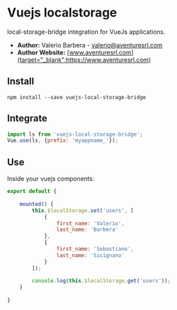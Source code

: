 # Vuejs localstorage
local-storage-bridge integration for VueJs applications.


- **Author:** Valerio Barbera - [valerio@aventuresrl.com](mailto:valerio@aventuresrl.com)
- **Author Website:** [www.aventuresrl.com](target="_blank":https://www.aventuresrl.com)


## Install
`npm install --save vuejs-local-storage-bridge`


## Integrate
```javascript
import ls from 'vuejs-local-storage-bridge';
Vue.use(ls, {prefix: 'myappname_'});
```


## Use
Inside your vuejs components:
```javascript
export default {
    
    mounted() {
        this.$localStorage.set('users', [
            {
                first_name: 'Valerio',
                last_name: 'Barbera'
            },
            {
                first_name: 'Sebastiano',
                last_name: 'Sicignano'
            }
        ]);
        
        console.log(this.$localStorage.get('users'));
    }
    
}
```

